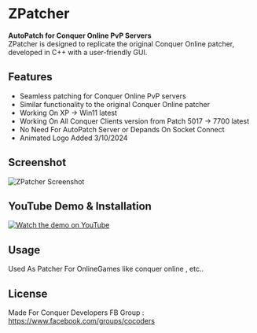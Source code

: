 # ZPatcher

**AutoPatch for Conquer Online PvP Servers**  
ZPatcher is designed to replicate the original Conquer Online patcher, developed in C++ with a user-friendly GUI.

## Features
- Seamless patching for Conquer Online PvP servers
- Similar functionality to the original Conquer Online patcher
- Working On XP -> Win11 latest
- Working On All Conquer Clients version from Patch 5017 -> 7700 latest
- No Need For AutoPatch Server or Depands On Socket Connect
- Animated Logo Added 3/10/2024

## Screenshot 
![ZPatcher Screenshot](https://github.com/SalemEGY/ZPatcher-AutoPatch/blob/main/ZPatcher.png)

## YouTube Demo & Installation
[![Watch the demo on YouTube](https://img.youtube.com/vi/PoUHQL0bLEs/0.jpg)](https://www.youtube.com/watch?v=PoUHQL0bLEs)

## Usage
Used As Patcher For OnlineGames like conquer online , etc..

## License
Made For Conquer Developers FB Group : https://www.facebook.com/groups/cocoders
